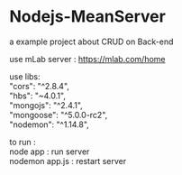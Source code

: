 # Nodejs-MeanServer

a example project about CRUD on Back-end

use mLab server : https://mlab.com/home

use libs: <br>
 "cors": "^2.8.4", <br>
 "hbs": "~4.0.1", <br>
 "mongojs": "^2.4.1", <br>
 "mongoose": "^5.0.0-rc2", <br>
 "nodemon": "^1.14.8", <br>
 
 to run : <br>
 node app : run server <br>
 nodemon app.js : restart server
